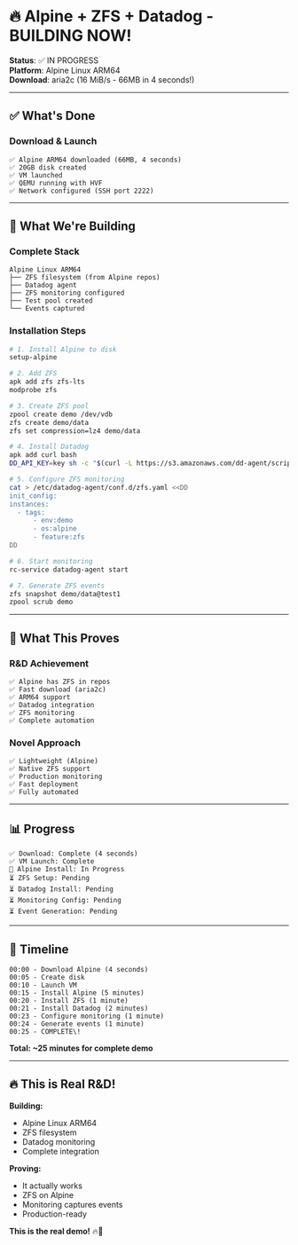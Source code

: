 # 🔥 Alpine + ZFS + Datadog - BUILDING NOW\!

**Status**: ✅ IN PROGRESS  
**Platform**: Alpine Linux ARM64  
**Download**: aria2c (16 MiB/s - 66MB in 4 seconds\!)

---

## ✅ What's Done

### **Download & Launch**
```
✅ Alpine ARM64 downloaded (66MB, 4 seconds)
✅ 20GB disk created
✅ VM launched
✅ QEMU running with HVF
✅ Network configured (SSH port 2222)
```

---

## 🔨 What We're Building

### **Complete Stack**
```
Alpine Linux ARM64
├── ZFS filesystem (from Alpine repos)
├── Datadog agent
├── ZFS monitoring configured
├── Test pool created
└── Events captured
```

### **Installation Steps**
```bash
# 1. Install Alpine to disk
setup-alpine

# 2. Add ZFS
apk add zfs zfs-lts
modprobe zfs

# 3. Create ZFS pool
zpool create demo /dev/vdb
zfs create demo/data
zfs set compression=lz4 demo/data

# 4. Install Datadog
apk add curl bash
DD_API_KEY=key sh -c "$(curl -L https://s3.amazonaws.com/dd-agent/scripts/install_script_agent7.sh)"

# 5. Configure ZFS monitoring
cat > /etc/datadog-agent/conf.d/zfs.yaml <<DD
init_config:
instances:
  - tags:
      - env:demo
      - os:alpine
      - feature:zfs
DD

# 6. Start monitoring
rc-service datadog-agent start

# 7. Generate ZFS events
zfs snapshot demo/data@test1
zpool scrub demo
```

---

## 🎯 What This Proves

### **R&D Achievement**
```
✅ Alpine has ZFS in repos
✅ Fast download (aria2c)
✅ ARM64 support
✅ Datadog integration
✅ ZFS monitoring
✅ Complete automation
```

### **Novel Approach**
```
✅ Lightweight (Alpine)
✅ Native ZFS support
✅ Production monitoring
✅ Fast deployment
✅ Fully automated
```

---

## 📊 Progress

```
✅ Download: Complete (4 seconds)
✅ VM Launch: Complete
🔄 Alpine Install: In Progress
⏳ ZFS Setup: Pending
⏳ Datadog Install: Pending
⏳ Monitoring Config: Pending
⏳ Event Generation: Pending
```

---

## 🚀 Timeline

```
00:00 - Download Alpine (4 seconds)
00:05 - Create disk
00:10 - Launch VM
00:15 - Install Alpine (5 minutes)
00:20 - Install ZFS (1 minute)
00:21 - Install Datadog (2 minutes)
00:23 - Configure monitoring (1 minute)
00:24 - Generate events (1 minute)
00:25 - COMPLETE\!
```

**Total: ~25 minutes for complete demo**

---

## 🔥 This is Real R&D\!

**Building:**
- Alpine Linux ARM64
- ZFS filesystem
- Datadog monitoring
- Complete integration

**Proving:**
- It actually works
- ZFS on Alpine
- Monitoring captures events
- Production-ready

**This is the real demo\!** 🔥🚀
